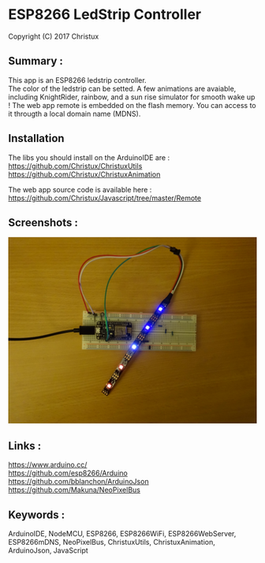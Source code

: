 # ESP8266 LedStrip Controller

Copyright (C) 2017 Christux

## Summary :

This app is an ESP8266 ledstrip controller.</br>
The color of the ledstrip can be setted.
A few animations are avaiable, including KnightRider, rainbow, and a sun rise simulator for smooth wake up !
The web app remote is embedded on the flash memory. You can access to it througth a local domain name (MDNS).


## Installation

The libs you should install on the ArduinoIDE are :</br>
<a href="https://github.com/Christux/ChristuxUtils">https://github.com/Christux/ChristuxUtils</a></br>
<a href="https://github.com/Christux/ChristuxAnimation">https://github.com/Christux/ChristuxAnimation</a>

The web app source code is available here :</br>
<a href="https://github.com/Christux/Javascript/tree/master/Remote">https://github.com/Christux/Javascript/tree/master/Remote</a>

## Screenshots :

<p align="center">
  <img src="esp8266_ledstrip.jpg"/>
</p>

## Links :

<a href="https://www.arduino.cc">https://www.arduino.cc/</a></br>
<a href="https://github.com/esp8266/Arduino">https://github.com/esp8266/Arduino</a></br>
<a href="https://github.com/bblanchon/ArduinoJson">https://github.com/bblanchon/ArduinoJson</a></br>
<a href="https://github.com/Makuna/NeoPixelBus">https://github.com/Makuna/NeoPixelBus</a>


## Keywords :

ArduinoIDE, NodeMCU, ESP8266, ESP8266WiFi, ESP8266WebServer, ESP8266mDNS, NeoPixelBus, ChristuxUtils, ChristuxAnimation, ArduinoJson, JavaScript

